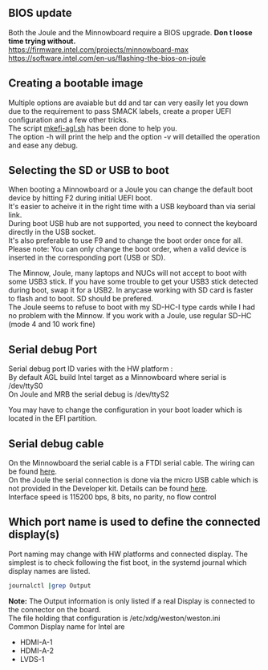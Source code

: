 ## BIOS update

Both the Joule and the Minnowboard require a BIOS upgrade. **Don t loose time trying without.**  
<https://firmware.intel.com/projects/minnowboard-max>  
<https://software.intel.com/en-us/flashing-the-bios-on-joule>

## Creating a bootable image

Multiple options are avaiable but dd and tar can very easily let you down due to the requirement to pass SMACK labels, create a proper UEFI configuration and a few other tricks.  
The script [mkefi-agl.sh](https://github.com/dominig/mkefi-agl.sh) has been done to help you.  
The option -h will print the help and the option -v will detailled the operation and ease any debug.  

## Selecting the SD or USB to boot

When booting a Minnowboard or a Joule you can change the default boot device by hitting F2 during initial UEFI boot.  
It's easier to acheive it in the right time with a USB keyboard than via serial link.  
During boot USB hub are not supported, you need to connect the keyboard directly in the USB socket.  
It's also preferable to use F9 and to change the boot order once for all.  
Please note: You can only change the boot order, when a valid device is inserted in the corresponding port (USB or SD).

The Minnow, Joule, many laptops and NUCs will not accept to boot with some USB3 stick. If you have some trouble to get your USB3 stick detected during boot, swap it for a USB2. In anycase working with SD card is faster to flash and to boot. SD should be prefered.  
The Joule seems to refuse to boot with my SD-HC-I type cards while I had no problem with the Minnow. If you work with a Joule, use regular SD-HC (mode 4 and 10 work fine)

## Serial debug Port

Serial debug port ID varies with the HW platform :  
By default AGL build Intel target as a Minnowboard where serial is /dev/ttyS0  
On Joule and MRB the serial debug is /dev/ttyS2  

You may have to change the configuration in your boot loader which is located in the EFI partition.

## Serial debug cable

On the Minnowboard the serial cable is a FTDI serial cable. The wiring can be found [here](http://wiki.minnowboard.org/MinnowBoard_MAX_HW_Setup).  
On the Joule the serial connection is done via the micro USB cable which is not provided in the Developer kit. Details can be found [here](https://software.intel.com/en-us/node/667851).  
Interface speed is 115200 bps, 8 bits, no parity, no flow control

## Which port name is used to define the connected display(s)

Port naming may change with HW platforms and connected display. The simplest is to check following the fist boot, in the systemd journal which display names are listed.

```bash
journalctl |grep Output
```

**Note:** The Output information is only listed if a real Display is connected to the connector on the board.  
The file holding that configuration is /etc/xdg/weston/weston.ini  
Common Display name for Intel are

* HDMI-A-1
* HDMI-A-2
* LVDS-1
